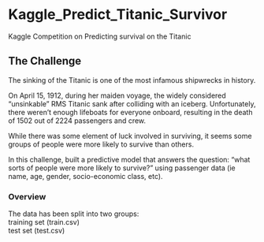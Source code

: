 # Kaggle_Predict_Titanic_Survivor
Kaggle Competition on Predicting survival on the Titanic </br>
## The Challenge
The sinking of the Titanic is one of the most infamous shipwrecks in history.</br>

On April 15, 1912, during her maiden voyage, the widely considered “unsinkable” RMS Titanic sank after colliding with an iceberg. Unfortunately, there weren’t enough lifeboats for everyone onboard, resulting in the death of 1502 out of 2224 passengers and crew.</br>

While there was some element of luck involved in surviving, it seems some groups of people were more likely to survive than others.</br>

In this challenge, built a predictive model that answers the question: “what sorts of people were more likely to survive?” using passenger data (ie name, age, gender, socio-economic class, etc). </br>

### Overview
The data has been split into two groups: </br>
training set (train.csv) </br>
test set (test.csv) </br>
